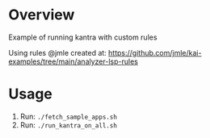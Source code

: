 # Overview

Example of running kantra with custom rules

Using rules @jmle created at: https://github.com/jmle/kai-examples/tree/main/analyzer-lsp-rules

# Usage
1) Run:  ```./fetch_sample_apps.sh```
2) Run:  ```./run_kantra_on_all.sh```

